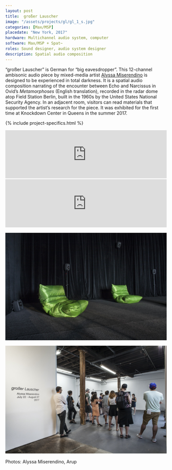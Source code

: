 ```yaml
---
layout: post
title:  großer Lauscher
image: "/assets/projects/gl/gl_1_s.jpg"
categories: [Max/MSP]
placedate: "New York, 2017"
hardware: Multichannel audio system, computer
software: Max/MSP + Spat~
roles: Sound designer, audio system designer
description: Spatial audio composition
---
```


<div class="project-narrative">
<p>“großer Lauscher” is German for “big eavesdropper”. This 12-channel ambisonic audio piece by mixed-media artist <a href="https://www.alyssamiserendino.com/" target="blank">Alyssa Miserendino</a> is designed to be experienced in total darkness. It is a spatial audio composition narrating of the encounter between Echo and Narcissus in Ovid’s <i>Metamorphoses</i> (English translation), recorded in the radar dome atop Field Station Berlin, built in the 1960s by the United States National Security Agency. In an adjacent room, visitors can read materials that supported the artist’s research for the piece. It was exhibited for the first time at Knockdown Center in Queens in the summer 2017.
</p>
</div>

{% include project-specifics.html %}

<div class="project-media">
<iframe width="100%" scrolling="no" frameborder="no" allow="autoplay" src="https://w.soundcloud.com/player/?url=https%3A//api.soundcloud.com/tracks/854607463&color=%23ff5500&auto_play=false&hide_related=false&show_comments=true&show_user=true&show_reposts=false&show_teaser=true&visual=true"></iframe>

<div class="video-container"><iframe title="vimeo-player" src="https://player.vimeo.com/video/229271918" width="100%" frameborder="0" allowfullscreen></iframe></div>

<p><img src="/assets/projects/gl/gl_1.jpg"></p>
<p><img src="/assets/projects/gl/gl_2.jpg"></p>
<p class="inline-descr">Photos: Alyssa Miserendino, Arup</p>
</div>